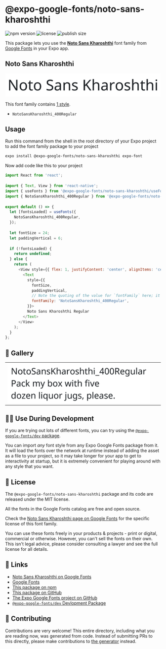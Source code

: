 # @expo-google-fonts/noto-sans-kharoshthi

![npm version](https://flat.badgen.net/npm/v/@expo-google-fonts/noto-sans-kharoshthi)
![license](https://flat.badgen.net/github/license/expo/google-fonts)
![publish size](https://flat.badgen.net/packagephobia/install/@expo-google-fonts/noto-sans-kharoshthi)

This package lets you use the [**Noto Sans Kharoshthi**](https://fonts.google.com/specimen/Noto+Sans+Kharoshthi) font family from [Google Fonts](https://fonts.google.com/) in your Expo app.

## Noto Sans Kharoshthi

![Noto Sans Kharoshthi](./font-family.png)

This font family contains [1 style](#-gallery).

- `NotoSansKharoshthi_400Regular`

## Usage

Run this command from the shell in the root directory of your Expo project to add the font family package to your project
```sh
expo install @expo-google-fonts/noto-sans-kharoshthi expo-font
```

Now add code like this to your project
```js
import React from 'react';

import { Text, View } from 'react-native';
import { useFonts } from '@expo-google-fonts/noto-sans-kharoshthi/useFonts';
import { NotoSansKharoshthi_400Regular } from '@expo-google-fonts/noto-sans-kharoshthi/400Regular';

export default () => {
  let [fontsLoaded] = useFonts({
    NotoSansKharoshthi_400Regular,
  });

  let fontSize = 24;
  let paddingVertical = 6;

  if (!fontsLoaded) {
    return undefined;
  } else {
    return (
      <View style={{ flex: 1, justifyContent: 'center', alignItems: 'center' }}>
        <Text
          style={{
            fontSize,
            paddingVertical,
            // Note the quoting of the value for `fontFamily` here; it expects a string!
            fontFamily: 'NotoSansKharoshthi_400Regular',
          }}>
          Noto Sans Kharoshthi Regular
        </Text>
      </View>
    );
  }
};

```

## 🔡 Gallery


||||
|-|-|-|
|![NotoSansKharoshthi_400Regular](.//400Regular/NotoSansKharoshthi_400Regular.ttf.png)||||


## 👩‍💻 Use During Development

If you are trying out lots of different fonts, you can try using the [`@expo-google-fonts/dev` package](https://github.com/expo/google-fonts/tree/master/font-packages/dev#readme).

You can import *any* font style from any Expo Google Fonts package from it. It will load the fonts
over the network at runtime instead of adding the asset as a file to your project, so it may take longer
for your app to get to interactivity at startup, but it is extremely convenient
for playing around with any style that you want.

## 📖 License

The `@expo-google-fonts/noto-sans-kharoshthi` package and its code are released under the MIT license.

All the fonts in the Google Fonts catalog are free and open source.

Check the [Noto Sans Kharoshthi page on Google Fonts](https://fonts.google.com/specimen/Noto+Sans+Kharoshthi) for the specific license of this font family.

You can use these fonts freely in your products & projects - print or digital, commercial or otherwise. However, you can't sell the fonts on their own. This isn't legal advice, please consider consulting a lawyer and see the full license for all details.

## 🔗 Links

- [Noto Sans Kharoshthi on Google Fonts](https://fonts.google.com/specimen/Noto+Sans+Kharoshthi)
- [Google Fonts](https://fonts.google.com/)
- [This package on npm](https://www.npmjs.com/package/@expo-google-fonts/noto-sans-kharoshthi)
- [This package on GitHub](https://github.com/expo/google-fonts/tree/master/font-packages/noto-sans-kharoshthi)
- [The Expo Google Fonts project on GitHub](https://github.com/expo/google-fonts)
- [`@expo-google-fonts/dev` Devlopment Package](https://github.com/expo/google-fonts/tree/master/font-packages/dev)

## 🤝 Contributing

Contributions are very welcome! This entire directory, including what you are reading now, was generated from code. Instead of submitting PRs to this directly, please make contributions to [the generator](https://github.com/expo/google-fonts/tree/master/packages/generator) instead.
